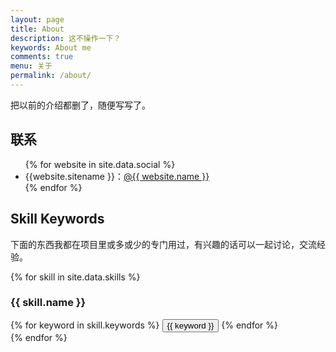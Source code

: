 ```yaml
---
layout: page
title: About
description: 这不操作一下？
keywords: About me
comments: true
menu: 关于
permalink: /about/
---
```


把以前的介绍都删了，随便写写了。

## 联系

<ul>
{% for website in site.data.social %}
<li>{{website.sitename }}：<a href="{{ website.url }}" target="_blank">@{{ website.name }}</a></li>
{% endfor %}
</ul>


## Skill Keywords

下面的东西我都在项目里或多或少的专门用过，有兴趣的话可以一起讨论，交流经验。

{% for skill in site.data.skills %}
### {{ skill.name }}
<div class="btn-inline">
{% for keyword in skill.keywords %}
<button class="btn btn-outline" type="button">{{ keyword }}</button>
{% endfor %}
</div>
{% endfor %}
